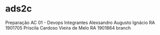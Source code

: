 # ads2c
Preparação AC 01 - Devops
Integrantes 
Alexsandro Augusto Ignácio RA 1901705
Priscila Cardoso Vieira de Melo RA 1901864
branch

